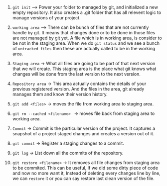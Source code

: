1. `git init` --> Power your folder to managed by git, and initialized a new empty repository. It also creates a .git folder that has all relevent logic to manage versions of your project.

2. `working area` --> There can be bunch of files that are not currently handle by git. It means that changes done or to be done in those files are not managed by git yet. A file which is in working area, is consider to be not in the staging area. When we do `git status` and we see a bunch of `untracked files` then these are actually called to be in the working area.

3. `Staging area` -> What all files are going to be part of that next version that we will create. This staging area is the place what git knows what changes will be done from the last version to the next version.

4. `Repository area` -> This area actually contains the details of your previous registered version. And the files in the area, git already manages them and know their version history.

5. `git add <files>` -> moves the file from working area to staging area.

6. `git rm --cached <filename> ` -> moves file back from staging area to working area.

7. `Commit` -> Commit is the particular version of the project. It captures a snapshot of a project staged changes and creates a version out of it.

8. `git commit` -> Register a staging changes to a commit.

9. `git log` -> List down all the commits of the repository.

10. `git restore <filename>` -> It removes all file changes from staging area to be commited. This can be useful, If we did some dirty piece of code and now no more want it, Instead of deleting every changes line by line, we can `restore` it or you can say restore last clean version of the file.
